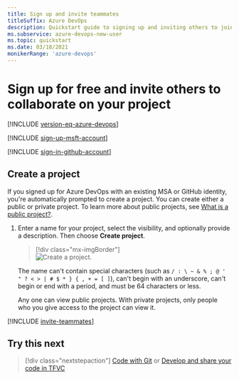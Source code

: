 ```yaml
---
title: Sign up and invite teammates
titleSuffix: Azure DevOps   
description: Quickstart guide to signing up and inviting others to join a team project in Azure DevOps Services 
ms.subservice: azure-devops-new-user
ms.topic: quickstart
ms.date: 03/18/2021
monikerRange: 'azure-devops'
---
```


# Sign up for free and invite others to collaborate on your project

[!INCLUDE [version-eq-azure-devops](../../includes/version-eq-azure-devops.md)]

<a name="MicrosoftAccount"></a>

[!INCLUDE [sign-up-msft-account](../../includes/sign-up-msft-account.md)]

<a name="GitHubAccount"></a>

[!INCLUDE [sign-in-github-account](../../includes/sign-in-github-account.md)]


<a id="create-project" />

## Create a project 

If you signed up for Azure DevOps with an existing MSA or GitHub identity, you're automatically prompted to create a project. You can create either a public or private project. To learn more about public projects, see [What is a public project?](../../organizations/projects/about-projects.md). 

1. Enter a name for your project, select the visibility, and optionally provide a description. Then choose **Create project**. 

    > [!div class="mx-imgBorder"]  
    > ![Create a project.](../../boards/get-started/media/sign-up/nf-create-project.png)

    The name can't contain special characters (such as `/ : \ ~ & % ; @ ' " ? < > | # $ * } { , + = [ ]`), can't begin with an underscore, can't begin or end with a period, and must be 64 characters or less.

    Any one can view public projects. With private projects, only people who you give access to the project can view it.


<a name="invite-others"></a>

[!INCLUDE [invite-teammates](../../includes/invite-teammates.md)]

## Try this next

> [!div class="nextstepaction"]
> [Code with Git](../../user-guide/code-with-git.md?view=azure-devops&preserve-view=true) or [Develop and share your code in TFVC](../tfvc/share-your-code-in-tfvc-vs.md)